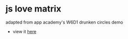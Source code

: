 # js love matrix
adapted from app academy's W6D1 drunken circles demo
* view it [here](http://zackattack01.github.io/jsCanvasMatrix/)